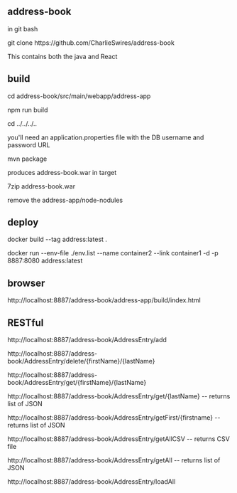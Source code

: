 address-book
------------
<p>in git bash</p>
<p>git clone https://github.com/CharlieSwires/address-book</p>

<p>This contains both the java and React</p>

build
-----
<p>cd address-book/src/main/webapp/address-app</p>
<p>npm run build</p>
<p>cd ../../../..</p>
<p>you'll need an application.properties file with the DB username and password
URL</p>
<p>mvn package</p>

<p>produces address-book.war in target</p>

<p>7zip address-book.war</p>
<p>remove the address-app/node-nodules</p>

deploy
------
<p>docker build --tag address:latest .</p>
<p>docker run  --env-file ./env.list --name container2 --link container1 -d -p 8887:8080 address:latest</p>


browser
-------
<p>http://localhost:8887/address-book/address-app/build/index.html</p>

RESTful
-------

<p>http://localhost:8887/address-book/AddressEntry/add</p>
<p>http://localhost:8887/address-book/AddressEntry/delete/{firstName}/{lastName}</p>
<p>http://localhost:8887/address-book/AddressEntry/get/{firstName}/{lastName}</p>
<p>http://localhost:8887/address-book/AddressEntry/get/{lastName} -- returns list of JSON</p>
<p>http://localhost:8887/address-book/AddressEntry/getFirst/{firstname} -- returns list of JSON</p>
<p>http://localhost:8887/address-book/AddressEntry/getAllCSV -- returns CSV file</p>
<p>http://localhost:8887/address-book/AddressEntry/getAll -- returns list of JSON</p>
<p>http://localhost:8887/address-book/AddressEntry/loadAll</p>

